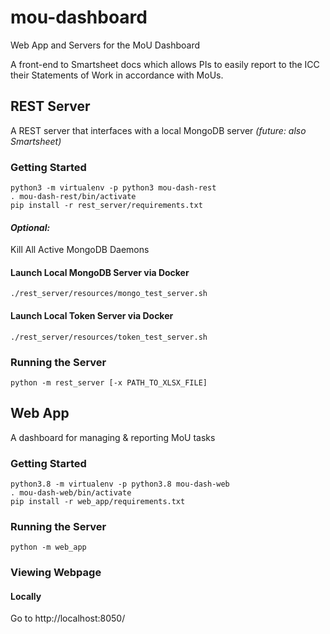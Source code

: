 # mou-dashboard
Web App and Servers for the MoU Dashboard

A front-end to Smartsheet docs which allows PIs to easily report to the ICC their
Statements of Work in accordance with MoUs.


## REST Server
A REST server that interfaces with a local MongoDB server *(future: also Smartsheet)*

### Getting Started
    python3 -m virtualenv -p python3 mou-dash-rest
    . mou-dash-rest/bin/activate
    pip install -r rest_server/requirements.txt

#### *Optional:*
Kill All Active MongoDB Daemons

#### Launch Local MongoDB Server via Docker
    ./rest_server/resources/mongo_test_server.sh

#### Launch Local Token Server via Docker
    ./rest_server/resources/token_test_server.sh

### Running the Server
    python -m rest_server [-x PATH_TO_XLSX_FILE]


## Web App
A dashboard for managing & reporting MoU tasks

### Getting Started
    python3.8 -m virtualenv -p python3.8 mou-dash-web
    . mou-dash-web/bin/activate
    pip install -r web_app/requirements.txt

### Running the Server
    python -m web_app

### Viewing Webpage
#### Locally
Go to http://localhost:8050/
